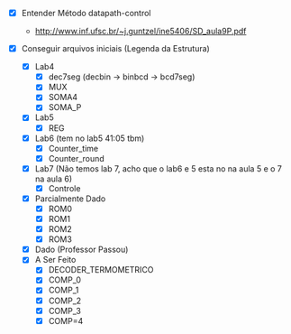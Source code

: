 - [x] Entender Método datapath-control
    - http://www.inf.ufsc.br/~j.guntzel/ine5406/SD_aula9P.pdf

- [x] Conseguir arquivos iniciais (Legenda da Estrutura)
    - [x] Lab4
        - [x] dec7seg (decbin -> binbcd -> bcd7seg)
        - [X] MUX
        - [x] SOMA4
        - [x] SOMA_P
    - [x] Lab5
        - [x] REG
    - [x] Lab6 (tem no lab5 41:05 tbm)
        - [x] Counter_time 
        - [x] Counter_round
    - [x] Lab7 (Não temos lab 7, acho que o lab6 e 5 esta no na aula 5 e o 7 na aula 6)
        - [x] Controle
    - [x] Parcialmente Dado
        - [x] ROM0
        - [x] ROM1
        - [x] ROM2
        - [x] ROM3
    - [X] Dado (Professor Passou)
    - [x] A Ser Feito
        - [x] DECODER_TERMOMETRICO
        - [x] COMP_0
        - [x] COMP_1
        - [x] COMP_2
        - [x] COMP_3
        - [x] COMP=4